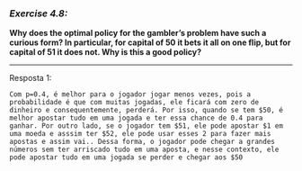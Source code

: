 ### *Exercise 4.8:*

**Why does the optimal policy for the gambler’s problem have such a curious form? In particular, for capital of 50 it bets it all on one flip, but for capital of 51 it does not. Why is this a good policy?**

---
Resposta 1:

```
Com p=0.4, é melhor para o jogador jogar menos vezes, pois a probabilidade é que com muitas jogadas, ele ficará com zero de dinheiro e consequentemente, perderá. Por isso, quando se tem $50, é melhor apostar tudo em uma jogada e ter essa chance de 0.4 para ganhar. Por outro lado, se o jogador tem $51, ele pode apostar $1 em uma moeda e asssim ter $52, ele pode usar esses 2 para fazer mais apostas e assim vai.. Dessa forma, o jogador pode chegar a grandes números sem ter arriscado tudo em uma aposta, e nesse contexto, ele pode apostar tudo em uma jogada se perder e chegar aos $50
```
